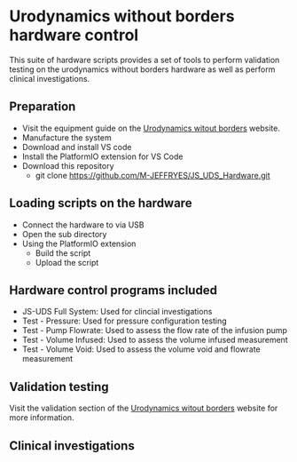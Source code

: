 # Urodynamics without borders hardware control
This suite of hardware scripts provides a set of tools to perform validation testing on the urodynamics without borders hardware as well as perform clinical investigations. 

## Preparation
- Visit the equipment guide on the [Urodynamics witout borders](https://urodynamicswithoutborders.com/system-design/) website. 
- Manufacture the system
- Download and install VS code
- Install the PlatformIO extension for VS Code
- Download this repository 
    -  git clone https://github.com/M-JEFFRYES/JS_UDS_Hardware.git

## Loading scripts on the hardware
- Connect the hardware to via USB
- Open the sub directory
- Using the PlatformIO extension
    - Build the script
    - Upload the script 

## Hardware control programs included
- JS-UDS Full System: Used for clincial investigations 
- Test - Pressure: Used for pressure configuration testing
- Test - Pump Flowrate: Used to assess the flow rate of the infusion pump
- Test - Volume Infused: Used to assess the volume infused measurement 
- Test - Volume Void: Used to assess the volume void and flowrate measurement 

## Validation testing
Visit the validation section of the [Urodynamics witout borders](https://urodynamicswithoutborders.com/design-validation/) website for more information.

## Clinical investigations
